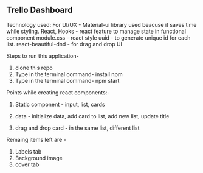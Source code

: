 ## Trello Dashboard

Technology used:
For UI/UX - Material-ui library used beacuse it saves time while styling.
React, Hooks - react feature to manage state in functional component
module.css - react style
uuid - to generate unique id for each list.
react-beautiful-dnd - for drag and drop UI


Steps to run this application-
1. clone this repo
2. Type in the terminal command- install npm
3. Type in the terminal command- npm start 

Points while creating react components:-

1. Static component - input, list, cards
 
2. data - initialize data, add card to list, add new list, update title
 
3. drag and drop card - in the same list, different list


Remaing items left are -
1. Labels tab
2. Background image
3. cover tab




